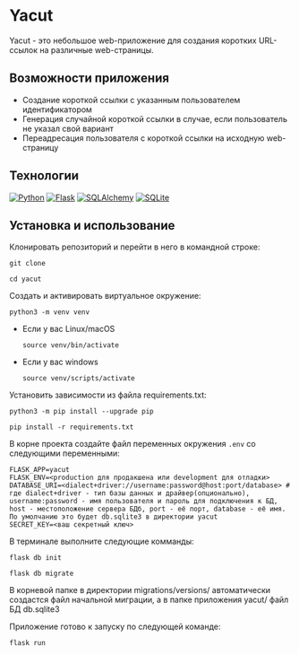 # Yacut

Yacut - это небольшое web-приложение для создания коротких URL-ссылок на различные web-страницы.

## Возможности приложения

- Создание короткой ссылки с указанным пользователем идентификатором
- Генерация случайной короткой ссылки в случае, если пользователь не указал свой вариант
- Переадресация пользователя с короткой ссылки на исходную web-страницу

## Технологии

[![Python][Python-badge]][Python-url]
[![Flask][Flask-badge]][Flask-url]
[![SQLAlchemy][SQLAlchemy-badge]][SQLAlchemy-url]
[![SQLite][SQLite-badge]][SQLite-url]

## Установка и использование

Клонировать репозиторий и перейти в него в командной строке:

```
git clone 
```

```
cd yacut
```

Cоздать и активировать виртуальное окружение:

```
python3 -m venv venv
```

* Если у вас Linux/macOS

    ```
    source venv/bin/activate
    ```

* Если у вас windows

    ```
    source venv/scripts/activate
    ```

Установить зависимости из файла requirements.txt:

```
python3 -m pip install --upgrade pip
```

```
pip install -r requirements.txt
```

В корне проекта создайте файл переменных окружения `.env` со следующими переменными:
```
FLASK_APP=yacut
FLASK_ENV=<production для продакшена или development для отладки>
DATABASE_URI=<dialect+driver://username:password@host:port/database> # где dialect+driver - тип базы данных и драйвер(опционально), username:password - имя пользователя и пароль для подключения к БД, host - местоположение сервера БДб, port - её порт, database - её имя. По умолчанию это будет db.sqlite3 в директории yacut
SECRET_KEY=<ваш секретный ключ>
```
В терминале выполните следующие комманды:
```
flask db init
```

```
flask db migrate
```

В корневой папке в директории migrations/versions/ автоматически создастся файл начальной миграции, а в папке приложения yacut/ файл БД db.sqlite3 <br>

Приложение готово к запуску по следующей команде:
```
flask run
```

[Python-url]: https://www.python.org/
[Python-badge]: https://img.shields.io/badge/Python-3776AB?style=for-the-badge&logo=python&logoColor=white

[Flask-url]: https://flask.palletsprojects.com/
[Flask-badge]: https://img.shields.io/badge/Flask-000000?style=for-the-badge&logo=flask&logoColor=white

[SQLAlchemy-url]: https://www.sqlalchemy.org/
[SQLAlchemy-badge]: https://img.shields.io/badge/SQLAlchemy-CC2927?style=for-the-badge&logo=sqlalchemy&logoColor=white

[SQLite-url]: https://www.sqlite.org/index.html
[SQLite-badge]: https://img.shields.io/badge/SQLite-003B57?style=for-the-badge&logo=sqlite&logoColor=white